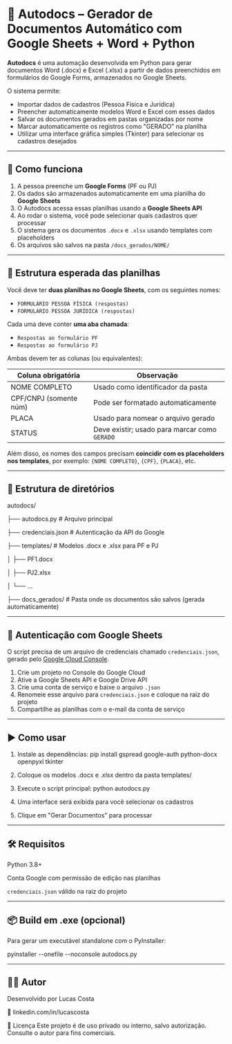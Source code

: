 # 📝 Autodocs – Gerador de Documentos Automático com Google Sheets + Word + Python

**Autodocs** é uma automação desenvolvida em Python para gerar documentos Word (.docx) e Excel (.xlsx) a partir de dados preenchidos em formulários do Google Forms, armazenados no Google Sheets.

O sistema permite:
- Importar dados de cadastros (Pessoa Física e Jurídica)
- Preencher automaticamente modelos Word e Excel com esses dados
- Salvar os documentos gerados em pastas organizadas por nome
- Marcar automaticamente os registros como "GERADO" na planilha
- Utilizar uma interface gráfica simples (Tkinter) para selecionar os cadastros desejados

---

## 🚀 Como funciona

1. A pessoa preenche um **Google Forms** (PF ou PJ)
2. Os dados são armazenados automaticamente em uma planilha do **Google Sheets**
3. O Autodocs acessa essas planilhas usando a **Google Sheets API**
4. Ao rodar o sistema, você pode selecionar quais cadastros quer processar
5. O sistema gera os documentos `.docx` e `.xlsx` usando templates com placeholders
6. Os arquivos são salvos na pasta `/docs_gerados/NOME/`

---

## 🧾 Estrutura esperada das planilhas

Você deve ter **duas planilhas no Google Sheets**, com os seguintes nomes:

- `FORMULÁRIO PESSOA FÍSICA (respostas)`
- `FORMULÁRIO PESSOA JURÍDICA (respostas)`

Cada uma deve conter **uma aba chamada**:

- `Respostas ao formulário PF`
- `Respostas ao formulário PJ`

Ambas devem ter as colunas (ou equivalentes):

| Coluna obrigatória     | Observação                            |
|------------------------|----------------------------------------|
| NOME COMPLETO          | Usado como identificador da pasta      |
| CPF/CNPJ (somente núm) | Pode ser formatado automaticamente     |
| PLACA                  | Usado para nomear o arquivo gerado     |
| STATUS                 | Deve existir; usado para marcar como `GERADO` |

Além disso, os nomes dos campos precisam **coincidir com os placeholders nos templates**, por exemplo: `{NOME COMPLETO}`, `{CPF}`, `{PLACA}`, etc.

---

## 📁 Estrutura de diretórios

autodocs/

├── autodocs.py # Arquivo principal

├── credenciais.json # Autenticação da API do Google

├── templates/ # Modelos .docx e .xlsx para PF e PJ

│ ├── PF1.docx

│ ├── PJ2.xlsx

│ └── ...

├── docs_gerados/ # Pasta onde os documentos são salvos (gerada automaticamente)


---

## 🔐 Autenticação com Google Sheets

O script precisa de um arquivo de credenciais chamado `credenciais.json`, gerado pelo [Google Cloud Console](https://console.cloud.google.com/).

1. Crie um projeto no Console do Google Cloud
2. Ative a Google Sheets API e Google Drive API
3. Crie uma conta de serviço e baixe o arquivo `.json`
4. Renomeie esse arquivo para `credenciais.json` e coloque na raiz do projeto
5. Compartilhe as planilhas com o e-mail da conta de serviço

---

## ▶️ Como usar

1. Instale as dependências:
pip install gspread google-auth python-docx openpyxl tkinter


2. Coloque os modelos .docx e .xlsx dentro da pasta templates/


3. Execute o script principal:
python autodocs.py


4. Uma interface será exibida para você selecionar os cadastros


5. Clique em "Gerar Documentos" para processar


---

## 🛠 Requisitos

Python 3.8+

Conta Google com permissão de edição nas planilhas

``credenciais.json`` válido na raiz do projeto

---

## 📦 Build em .exe (opcional)

Para gerar um executável standalone com o PyInstaller:

pyinstaller --onefile --noconsole autodocs.py

-----------------------------------------------------

## 👨‍💻 Autor

Desenvolvido por Lucas Costa

🔗 linkedin.com/in/lucascosta


📄 Licença
Este projeto é de uso privado ou interno, salvo autorização. Consulte o autor para fins comerciais.
